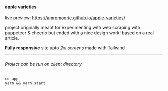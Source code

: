 #### apple varieties

live preview: https://amromoorie.github.io/apple-varieties/

project originally meant for experimenting with web scraping with puppeteer & cheerio but ended with a nice design work! based on a real article.

**Fully responsive** site upto *2xl screens* made with Tailwind


---

###### Project can be run on client directory
```
cd app
yarn && yarn start
```



